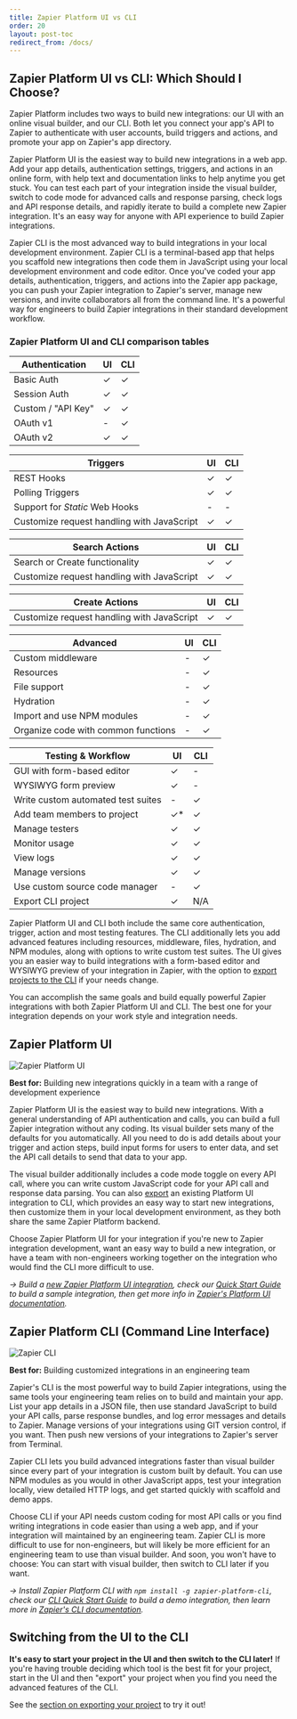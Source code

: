 ```yaml
---
title: Zapier Platform UI vs CLI
order: 20
layout: post-toc
redirect_from: /docs/
---
```


## Zapier Platform UI vs CLI: Which Should I Choose?

Zapier Platform includes two ways to build new integrations: our UI with an online visual builder, and our CLI. Both let you connect your app's API to Zapier to authenticate with user accounts, build triggers and actions, and promote your app on Zapier's app directory.

Zapier Platform UI is the easiest way to build new integrations in a web app. Add your app details, authentication settings, triggers, and actions in an online form, with help text and documentation links to help anytime you get stuck. You can test each part of your integration inside the visual builder, switch to code mode for advanced calls and response parsing, check logs and API response details, and rapidly iterate to build a complete new Zapier integration. It's an easy way for anyone with API experience to build Zapier integrations.

Zapier CLI is the most advanced way to build integrations in your local development environment. Zapier CLI is a terminal-based app that helps you scaffold new integrations then code them in JavaScript using your local development environment and code editor. Once you've coded your app details, authentication, triggers, and actions into the Zapier app package, you can push your Zapier integration to Zapier's server, manage new versions, and invite collaborators all from the command line. It's a powerful way for engineers to build Zapier integrations in their standard development workflow.

### Zapier Platform UI and CLI comparison tables

| Authentication | UI | CLI |
|----------------|----|-----|
| Basic Auth | ✓ | ✓ |
| Session Auth | ✓  | ✓  |
| Custom / "API Key" | ✓ | ✓ |
| OAuth v1 | - | ✓ |
| OAuth v2 | ✓ | ✓ |


| Triggers | UI | CLI |
|----------|----|-----|
| REST Hooks | ✓ | ✓ |
| Polling Triggers | ✓  | ✓  |
| Support for _Static_ Web Hooks | - | - |
| Customize request handling with JavaScript | ✓ | ✓ |


| Search Actions | UI | CLI |
|----------------|----|-----|
| Search or Create functionality | ✓ | ✓ |
| Customize request handling with JavaScript | ✓  | ✓  |



| Create Actions | UI | CLI |
|----------------|----|-----|
| Customize request handling with JavaScript | ✓  | ✓  |


| Advanced | UI | CLI |
|----------------|----|-----|
| Custom middleware | -  | ✓  |
| Resources | -  | ✓  |
| File support | -  | ✓  |
| Hydration | -  | ✓  |
| Import and use NPM modules  | -  | ✓  |
| Organize code with common functions  | -  | ✓  |


| Testing & Workflow | UI | CLI |
|--------------------|----|-----|
| GUI with form-based editor | ✓  | -  |
| WYSIWYG form preview | ✓  | -  |
| Write custom automated test suites | -  | ✓  |
| Add team members to project | ✓*  | ✓  |
| Manage testers  | ✓  | ✓  |
| Monitor usage  | ✓  | ✓  |
| View logs  | ✓  | ✓  |
| Manage versions  | ✓  | ✓  |
| Use custom source code manager  | -  | ✓  |
| Export CLI project  | ✓  | N/A  |


Zapier Platform UI and CLI both include the same core authentication, trigger, action and most testing features. The CLI additionally lets you add advanced features including resources, middleware, files, hydration, and NPM modules, along with options to write custom test suites. The UI gives you an easier way to build integrations with a form-based editor and WYSIWYG preview of your integration in Zapier, with the option to [export projects to the CLI](/docs/export) if your needs change.

You can accomplish the same goals and build equally powerful Zapier integrations with both Zapier Platform UI and CLI. The best one for your integration depends on your work style and integration needs.

## Zapier Platform UI

![Zapier Platform UI](https://cdn.zappy.app/a8c009d1109749b44052922f2a6ec9bc.png)

**Best for:** Building new integrations quickly in a team with a range of development experience

Zapier Platform UI is the easiest way to build new integrations. With a general understanding of API authentication and calls, you can build a full Zapier integration without any coding. Its visual builder sets many of the defaults for you automatically. All you need to do is add details about your trigger and action steps, build input forms for users to enter data, and set the API call details to send that data to your app.

The visual builder additionally includes a code mode toggle on every API call, where you can write custom JavaScript code for your API call and response data parsing. You can also [export](/docs/export) an existing Platform UI integration to CLI, which provides an easy way to start new integrations, then customize them in your local development environment, as they both share the same Zapier Platform backend.

Choose Zapier Platform UI for your integration if you're new to Zapier integration development, want an easy way to build a new integration, or have a team with non-engineers working together on the integration who would find the CLI more difficult to use.

_→ Build a [new Zapier Platform UI integration](https://zapier.com/app/developer/app/new), check our [Quick Start Guide](https://platform.zapier.com/quickstart/introduction) to build a sample integration, then get more info in [Zapier's Platform UI documentation](https://platform.zapier.com/quickstart/introduction)._

## Zapier Platform CLI (Command Line Interface)

![Zapier CLI](https://cdn.zapier.com/storage/photos/27d28a5fdd0c878d7558b4abd4f106ec.png)

**Best for:** Building customized integrations in an engineering team

Zapier's CLI is the most powerful way to build Zapier integrations, using the same tools your engineering team relies on to build and maintain your app. List your app details in a JSON file, then use standard JavaScript to build your API calls, parse response bundles, and log error messages and details to Zapier. Manage versions of your integrations using GIT version control, if you want. Then push new versions of your integrations to Zapier's server from Terminal.

Zapier CLI lets you build advanced integrations faster than visual builder since every part of your integration is custom built by default. You can use NPM modules as you would in other JavaScript apps, test your integration locally, view detailed HTTP logs, and get started quickly with scaffold and demo apps.

Choose CLI if your API needs custom coding for most API calls or you find writing integrations in code easier than using a web app, and if your integration will maintained by an engineering team. Zapier CLI is more difficult to use for non-engineers, but will likely be more efficient for an engineering team to use than visual builder. And soon, you won't have to choose: You can start with visual builder, then switch to CLI later if you want.

_‌→ Install Zapier Platform CLI with `npm install -g zapier-platform-cli`, check our [CLI Quick Start Guide](https://platform.zapier.com/cli_docs/docs#quick-setup-guide) to build a demo integration, then learn more in [Zapier's CLI documentation](https://zapier.github.io/zapier-platform-cli/)._

## Switching from the UI to the CLI

**It's easy to start your project in the UI and then switch to the CLI later!** If you're having trouble deciding which tool is the best fit for your project, start in the UI and then "export" your project when you find you need the advanced features of the CLI.

See the [section on exporting your project](/docs/export) to try it out!
